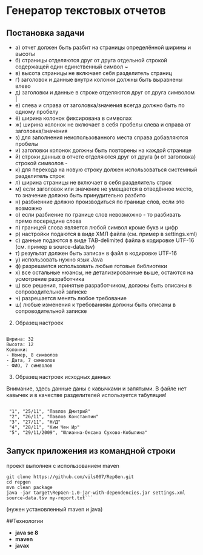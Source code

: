 # Генератор текстовых отчетов
## Постановка задачи
* а) отчет должен быть разбит на страницы определённой ширины и высоты
* б) страницы отделяются друг от друга отдельной строкой содержащей один единственный символ ~
* в) высота страницы не включает себя разделитель страниц
* г) заголовок и данные внутри колонки должны быть выравнены влево
* д) заголовки и данные в строке отделяются друг от друга символом |
* е) слева и справа от заголовка/значения всегда должно быть по одному пробелу
* ё) ширина колонок фиксирована в символах
* ж) ширина колонок не включает в себя пробелы слева и справа от заголовка/значения
* з) для заполнения неиспользованного места справа добавляются пробелы
* и) заголовки колонок должны быть повторены на каждой странице 
* й) строки данных в отчете отделяются друг от друга (и от заголовка) строкой символов -
* к) для перехода на новую строку должен использоваться системный разделитель строк
* л) ширина страницы не включает в себя разделитель строк 
* м) если заголовок или значение не умещается в отведённое место, то значение должно быть принудительно разбито
* н) разбиенние должно производиться по границе слов, если это возможно
* о) если разбиение по границе слов невозможно - то разбивать прямо посередине слова
* п) границей слова является любой символ кроме букв и цифр
* р) настройки подаются в виде ХМЛ файла (см. пример в settings.xml)
* с) данные подаются в виде TAB-delimited файла в кодировке UTF-16 (см. пример в source-data.tsv)
* т) результат должен быть записан в файл в кодировке UTF-16
* у) использовать нужно язык Java
* ф) разрешается использовать любые готовые библиотеки
* х) все остальные нюансы, не детализированные выше, остаются на усмотрение разработчика
* ц) все решения, принятые разработчиком, должны быть описаны в сопроводительной записке
* ч) разрешается менять любое требование
* ш) любые изменения к требованиям должны быть описаны в сопроводительной записке

2) Образец настроек

```

Ширина: 32
Высота: 12
Колонки:
- Номер, 8 символов
- Дата, 7 символов
- ФИО, 7 символов
```

3) Образец настроек исходных данных

Внимание, здесь данные даны с кавычками и запятыми. В файле нет кавычек и в качестве разделителей используется табуляция!

```

 "1", "25/11", "Павлов Дмитрий"
 "2", "26/11", "Павлов Константин"
 "3", "27/11", "Н/Д"
 "4", "28/11", "Ким Чен Ир"
 "5", "29/11/2009", "Юлианна-Оксана Сухово-Кобылина"
```


## Запуск приложения из командной строки
проект выполнен с использованием maven 
```
git clone https://github.com/vils007/RepGen.git
cd repgen
mvn clean package
java -jar target\RepGen-1.0-jar-with-dependencies.jar settings.xml source-data.tsv my-report.txt```
```
(нужен установленный maven и java)

##Технологии
* **java se 8**
* **maven**
* **javax** 



